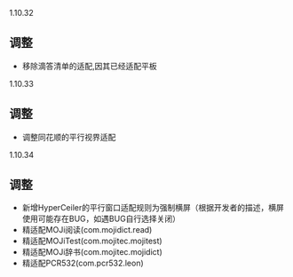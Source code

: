 1.10.32

## 调整

- 移除滴答清单的适配,因其已经适配平板

1.10.33

## 调整

- 调整同花顺的平行视界适配

1.10.34

## 调整

- 新增HyperCeiler的平行窗口适配规则为强制横屏（根据开发者的描述，横屏使用可能存在BUG，如遇BUG自行选择关闭）
- 精适配MOJi阅读(com.mojidict.read)
- 精适配MOJiTest(com.mojitec.mojitest)
- 精适配MOJi辞书(com.mojitec.mojidict)
- 精适配PCR532(com.pcr532.leon)